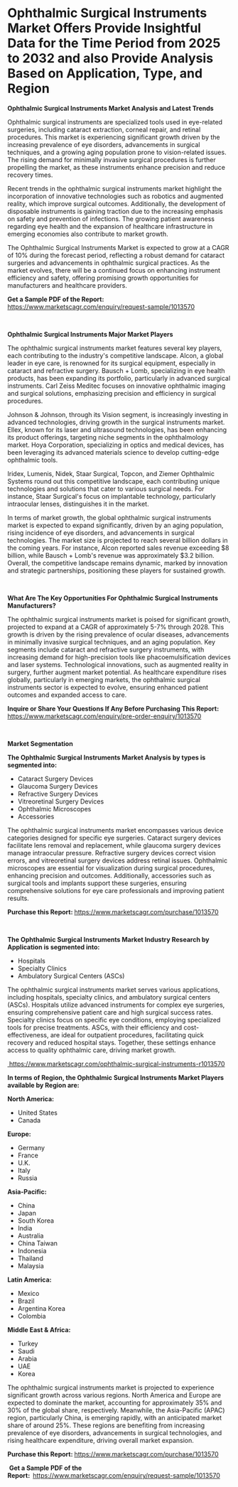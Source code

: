 <p><h1>Ophthalmic Surgical Instruments Market Offers Provide Insightful Data for the Time Period from 2025 to 2032 and also Provide Analysis Based on Application, Type, and Region</h1></p><p><strong>Ophthalmic Surgical Instruments Market Analysis and Latest Trends</strong></p>
<p><p>Ophthalmic surgical instruments are specialized tools used in eye-related surgeries, including cataract extraction, corneal repair, and retinal procedures. This market is experiencing significant growth driven by the increasing prevalence of eye disorders, advancements in surgical techniques, and a growing aging population prone to vision-related issues. The rising demand for minimally invasive surgical procedures is further propelling the market, as these instruments enhance precision and reduce recovery times.</p><p>Recent trends in the ophthalmic surgical instruments market highlight the incorporation of innovative technologies such as robotics and augmented reality, which improve surgical outcomes. Additionally, the development of disposable instruments is gaining traction due to the increasing emphasis on safety and prevention of infections. The growing patient awareness regarding eye health and the expansion of healthcare infrastructure in emerging economies also contribute to market growth.</p><p>The Ophthalmic Surgical Instruments Market is expected to grow at a CAGR of 10% during the forecast period, reflecting a robust demand for cataract surgeries and advancements in ophthalmic surgical practices. As the market evolves, there will be a continued focus on enhancing instrument efficiency and safety, offering promising growth opportunities for manufacturers and healthcare providers.</p></p>
<p><strong>Get a Sample PDF of the Report:&nbsp;</strong> <a href="https://www.marketscagr.com/enquiry/request-sample/1013570?utm_campaign=2106&utm_medium=2&utm_source=Github&utm_content=ia&utm_term=17042025&utm_id=ophthalmic-surgical-instruments">https://www.marketscagr.com/enquiry/request-sample/1013570</a></p>
<p>&nbsp;</p>
<p><strong>Ophthalmic Surgical Instruments Major Market Players</strong></p>
<p><p>The ophthalmic surgical instruments market features several key players, each contributing to the industry's competitive landscape. Alcon, a global leader in eye care, is renowned for its surgical equipment, especially in cataract and refractive surgery. Bausch + Lomb, specializing in eye health products, has been expanding its portfolio, particularly in advanced surgical instruments. Carl Zeiss Meditec focuses on innovative ophthalmic imaging and surgical solutions, emphasizing precision and efficiency in surgical procedures.</p><p>Johnson & Johnson, through its Vision segment, is increasingly investing in advanced technologies, driving growth in the surgical instruments market. Ellex, known for its laser and ultrasound technologies, has been enhancing its product offerings, targeting niche segments in the ophthalmology market. Hoya Corporation, specializing in optics and medical devices, has been leveraging its advanced materials science to develop cutting-edge ophthalmic tools.</p><p>Iridex, Lumenis, Nidek, Staar Surgical, Topcon, and Ziemer Ophthalmic Systems round out this competitive landscape, each contributing unique technologies and solutions that cater to various surgical needs. For instance, Staar Surgical's focus on implantable technology, particularly intraocular lenses, distinguishes it in the market.</p><p>In terms of market growth, the global ophthalmic surgical instruments market is expected to expand significantly, driven by an aging population, rising incidence of eye disorders, and advancements in surgical technologies. The market size is projected to reach several billion dollars in the coming years. For instance, Alcon reported sales revenue exceeding $8 billion, while Bausch + Lomb's revenue was approximately $3.2 billion. Overall, the competitive landscape remains dynamic, marked by innovation and strategic partnerships, positioning these players for sustained growth.</p></p>
<p>&nbsp;</p>
<p><strong>What Are The Key Opportunities For Ophthalmic Surgical Instruments Manufacturers?</strong></p>
<p><p>The ophthalmic surgical instruments market is poised for significant growth, projected to expand at a CAGR of approximately 5-7% through 2028. This growth is driven by the rising prevalence of ocular diseases, advancements in minimally invasive surgical techniques, and an aging population. Key segments include cataract and refractive surgery instruments, with increasing demand for high-precision tools like phacoemulsification devices and laser systems. Technological innovations, such as augmented reality in surgery, further augment market potential. As healthcare expenditure rises globally, particularly in emerging markets, the ophthalmic surgical instruments sector is expected to evolve, ensuring enhanced patient outcomes and expanded access to care.</p></p>
<p><strong>Inquire or Share Your Questions If Any Before Purchasing This Report:</strong> <a href="https://www.marketscagr.com/enquiry/pre-order-enquiry/1013570?utm_campaign=2106&utm_medium=2&utm_source=Github&utm_content=ia&utm_term=17042025&utm_id=ophthalmic-surgical-instruments">https://www.marketscagr.com/enquiry/pre-order-enquiry/1013570</a></p>
<p>&nbsp;</p>
<p><strong>Market Segmentation</strong></p>
<p><strong>The Ophthalmic Surgical Instruments Market Analysis by types is segmented into:</strong></p>
<p><ul><li>Cataract Surgery Devices</li><li>Glaucoma Surgery Devices</li><li>Refractive Surgery Devices</li><li>Vitreoretinal Surgery Devices</li><li>Ophthalmic Microscopes</li><li>Accessories</li></ul></p>
<p><p>The ophthalmic surgical instruments market encompasses various device categories designed for specific eye surgeries. Cataract surgery devices facilitate lens removal and replacement, while glaucoma surgery devices manage intraocular pressure. Refractive surgery devices correct vision errors, and vitreoretinal surgery devices address retinal issues. Ophthalmic microscopes are essential for visualization during surgical procedures, enhancing precision and outcomes. Additionally, accessories such as surgical tools and implants support these surgeries, ensuring comprehensive solutions for eye care professionals and improving patient results.</p></p>
<p><strong>Purchase this Report:&nbsp;</strong><a href="https://www.marketscagr.com/purchase/1013570?utm_campaign=2106&utm_medium=2&utm_source=Github&utm_content=ia&utm_term=17042025&utm_id=ophthalmic-surgical-instruments">https://www.marketscagr.com/purchase/1013570</a></p>
<p>&nbsp;</p>
<p><strong>The Ophthalmic Surgical Instruments Market Industry Research by Application is segmented into:</strong></p>
<p><ul><li>Hospitals</li><li>Specialty Clinics</li><li>Ambulatory Surgical Centers (ASCs)</li></ul></p>
<p><p>The ophthalmic surgical instruments market serves various applications, including hospitals, specialty clinics, and ambulatory surgical centers (ASCs). Hospitals utilize advanced instruments for complex eye surgeries, ensuring comprehensive patient care and high surgical success rates. Specialty clinics focus on specific eye conditions, employing specialized tools for precise treatments. ASCs, with their efficiency and cost-effectiveness, are ideal for outpatient procedures, facilitating quick recovery and reduced hospital stays. Together, these settings enhance access to quality ophthalmic care, driving market growth.</p></p>
<p><a href="https://www.marketscagr.com/ophthalmic-surgical-instruments-r1013570?utm_campaign=2106&utm_medium=2&utm_source=Github&utm_content=ia&utm_term=17042025&utm_id=ophthalmic-surgical-instruments">&nbsp;https://www.marketscagr.com/ophthalmic-surgical-instruments-r1013570</a></p>
<p><strong>In terms of Region, the Ophthalmic Surgical Instruments Market Players available by Region are:</strong></p>
<p>
    <p> <strong> North America: </strong>
        <ul>
            <li>United States</li>
            <li>Canada</li>
        </ul>
        </p> 
    <p> <strong> Europe: </strong>
        <ul>
            <li>Germany</li>
            <li>France</li>
            <li>U.K.</li>
            <li>Italy</li>
            <li>Russia</li>
        </ul>
        </p> 
    <p> <strong> Asia-Pacific: </strong>
        <ul>
            <li>China</li>
            <li>Japan</li>
            <li>South Korea</li>
            <li>India</li>
            <li>Australia</li>
            <li>China Taiwan</li>
            <li>Indonesia</li>
            <li>Thailand</li>
            <li>Malaysia</li>
        </ul>
        </p> 
    <p> <strong> Latin America: </strong>
        <ul>
            <li>Mexico</li>
            <li>Brazil</li>
            <li>Argentina Korea</li>
            <li>Colombia</li>
        </ul>
        </p> 
    <p> <strong> Middle East & Africa: </strong>
        <ul>
            <li>Turkey</li>
            <li>Saudi</li>
            <li>Arabia</li>
            <li>UAE</li>
            <li>Korea</li>
        </ul>
    </p>
    </p>
<p><p>The ophthalmic surgical instruments market is projected to experience significant growth across various regions. North America and Europe are expected to dominate the market, accounting for approximately 35% and 30% of the global share, respectively. Meanwhile, the Asia-Pacific (APAC) region, particularly China, is emerging rapidly, with an anticipated market share of around 25%. These regions are benefiting from increasing prevalence of eye disorders, advancements in surgical technologies, and rising healthcare expenditure, driving overall market expansion.</p></p>
<p><strong>Purchase this Report: </strong><a href="https://www.marketscagr.com/purchase/1013570?utm_campaign=2106&utm_medium=2&utm_source=Github&utm_content=ia&utm_term=17042025&utm_id=ophthalmic-surgical-instruments">https://www.marketscagr.com/purchase/1013570</a></p>
<p>&nbsp;<strong>Get a Sample PDF of the Report:&nbsp;&nbsp;</strong><a href="https://www.marketscagr.com/enquiry/request-sample/1013570?utm_campaign=2106&utm_medium=2&utm_source=Github&utm_content=ia&utm_term=17042025&utm_id=ophthalmic-surgical-instruments">https://www.marketscagr.com/enquiry/request-sample/1013570</a></p>
<p><strong></strong></p>
<p><p></p><p></p><p></p></p>